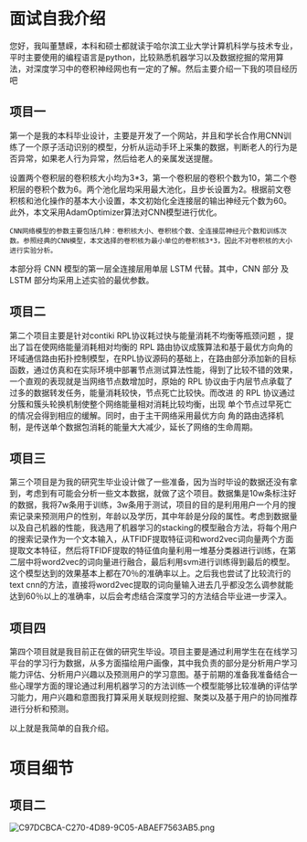 # 面试自我介绍

您好，我叫董慧嵘，本科和硕士都就读于哈尔滨工业大学计算机科学与技术专业，平时主要使用的编程语言是python，比较熟悉机器学习以及数据挖掘的常用算法，对深度学习中的卷积神经网也有一定的了解。然后主要介绍一下我的项目经历吧

## 项目一

第一个是我的本科毕业设计，主要是开发了一个网站，并且和学长合作用CNN训练了一个原子活动识别的模型，分析从运动手环上采集的数据，判断老人的行为是否异常，如果老人行为异常，然后给老人的亲属发送提醒。



设置两个卷积层的卷积核大小均为3*3，第一个卷积层的卷积个数为10，第二个卷积层的卷积个数为6。两个池化层均采用最大池化，且步长设置为2。根据前文卷积核和池化操作的基本大小设置，本文初始化全连接层的输出神经元个数为60。此外，本文采用AdamOptimizer算法对CNN模型进行优化。 

	CNN网络模型的参数主要包括几种：卷积核大小、卷积核个数、全连接层神经元个数和训练次数。参照经典的CNN模型，本文选择的卷积核为最小单位的卷积核3*3，因此不对卷积核的大小进行实验分析。 







本部分将 CNN 模型的第一层全连接层用单层 LSTM 代替。其中，CNN 部分 及 LSTM 部分均采用上述实验的最优参数。





## 项目二

第二个项目主要是针对contiki RPL协议耗过快与能量消耗不均衡等瓶颈问题 ，提出了旨在使网络能量消耗相对均衡的 RPL 路由协议成簇算法和基于最优方向角的环域通信路由拓扑控制模型，在RPL协议源码的基础上，在路由部分添加新的目标函数，通过仿真和在实际环境中部署节点测试算法性能，得到了比较不错的效果，一个直观的表现就是当网络节点数增加时，原始的 RPL 协议由于内层节点承载了过多的数据转发任务，能量消耗较快，节点死亡比较快。而改进 的 RPL 协议通过分簇和簇头轮换机制使整个网络能量相对消耗比较均衡，出现 单个节点过早死亡的情况会得到相应的缓解。同时，由于主干网络采用最优方向 角的路由选择机制，是传送单个数据包消耗的能量大大减少，延长了网络的生命周期。



## 项目三

第三个项目是为我的研究生毕业设计做了一些准备，因为当时毕设的数据还没有拿到，考虑到有可能会分析一些文本数据，就做了这个项目。数据集是10w条标注好的数据，我将7w条用于训练，3w条用于测试，项目的目的是利用用户一个月的搜索记录来预测用户的性别，年龄以及学历，其中年龄是分段的属性。考虑到数据量以及自己机器的性能，我选用了机器学习的stacking的模型融合方法，将每个用户的搜索记录作为一个文本输入，从TFIDF提取特征词和word2vec词向量两个方面提取文本特征，然后将TFIDF提取的特征值向量利用一堆基分类器进行训练，在第二层中将word2vec的词向量进行融合，最后利用svm进行训练得到最后的模型。这个模型达到的效果基本上都在70％的准确率以上。之后我也尝试了比较流行的text cnn的方法，直接将word2vec提取的词向量输入进去几乎都没怎么调参就能达到60％以上的准确率，以后会考虑结合深度学习的方法结合毕业进一步深入。





## 项目四

第四个项目就是我目前正在做的研究生毕设。项目主要是通过利用学生在在线学习平台的学习行为数据，从多方面描绘用户画像，其中我负责的部分是分析用户学习能力评估、分析用户兴趣以及预测用户的学习意图。基于前期的准备我准备结合一些心理学方面的理论通过利用机器学习的方法训练一个模型能够比较准确的评估学习能力，用户兴趣和意图我打算采用关联规则挖掘、聚类以及基于用户的协同推荐进行分析和预测。



以上就是我简单的自我介绍。





# 项目细节



## 项目二

![C97DCBCA-C270-4D89-9C05-ABAEF7563AB5.png](https://i.loli.net/2018/08/10/5b6d74050708a.png)